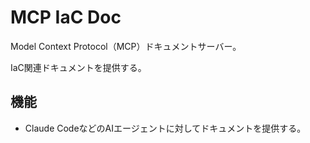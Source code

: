 # MCP IaC Doc

Model Context Protocol（MCP）ドキュメントサーバー。

IaC関連ドキュメントを提供する。

## 機能

- Claude CodeなどのAIエージェントに対してドキュメントを提供する。

